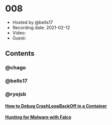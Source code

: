 # 008

- Hosted by @bells17
- Recording date: 2021-02-12
- Video: 
- Guest: 

## Contents

### @chago

### @bells17

### @ryojsb
#### [How to Debug CrashLoopBackOff in a Container](https://releaseapp.io/blog/kubernetes-how-to-debug-crashloopbackoff-in-a-container)

#### [Hunting for Malware with Falco](https://dlorenc.medium.com/hunting-for-malware-with-falco-834b19b398c9)
